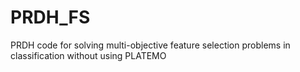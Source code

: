 # PRDH_FS
PRDH code for solving multi-objective feature selection problems in classification without using PLATEMO
